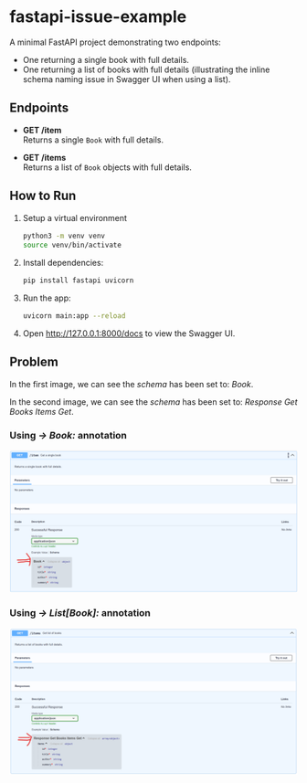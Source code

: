 # fastapi-issue-example

A minimal FastAPI project demonstrating two endpoints:
- One returning a single book with full details.
- One returning a list of books with full details (illustrating the inline schema naming issue in Swagger UI when using a list).

## Endpoints

- **GET /item**  
  Returns a single `Book` with full details.

- **GET /items**  
  Returns a list of `Book` objects with full details.

## How to Run

1. Setup a virtual environment
   ```bash
   python3 -m venv venv
   source venv/bin/activate
   ```

2. Install dependencies:
   ```bash
   pip install fastapi uvicorn
   ```

3. Run the app:
   ```bash
   uvicorn main:app --reload
   ```

4. Open http://127.0.0.1:8000/docs to view the Swagger UI.

## Problem
In the first image, we can see the _schema_ has been set to: _Book_.

In the second image, we can see the _schema_ has been set to: _Response Get Books Items Get_.

### Using _-> Book:_ annotation
![GET /item](get_item.png)

### Using _-> List[Book]:_ annotation
![alt text](get_items.png)
